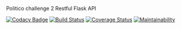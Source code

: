 Politico challenge 2 
Restful Flask API

[![Codacy Badge](https://api.codacy.com/project/badge/Grade/d9581a5ca15943e7b8aee9379a6667ab)](https://app.codacy.com/app/rainbowcores/politico2?utm_source=github.com&utm_medium=referral&utm_content=rainbowcores/politico2&utm_campaign=Badge_Grade_Dashboard)
[![Build Status](https://travis-ci.org/rainbowcores/politico2.svg?branch=develop)](https://travis-ci.org/rainbowcores/politico2) [![Coverage Status](https://coveralls.io/repos/github/rainbowcores/politico2/badge.svg?branch=ch-validations-tests-163781483)](https://coveralls.io/github/rainbowcores/politico2?branch=ch-validations-tests-163781483) [![Maintainability](https://api.codeclimate.com/v1/badges/88e335ce50be8a72dc27/maintainability)](https://codeclimate.com/github/rainbowcores/politico2/maintainability)
